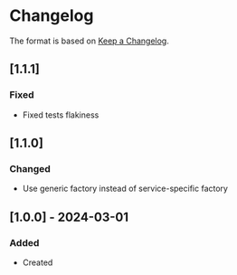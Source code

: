 # Changelog
The format is based on [Keep a Changelog](https://keepachangelog.com/en/1.0.0/).

## [1.1.1]
### Fixed
- Fixed tests flakiness

## [1.1.0]
### Changed
- Use generic factory instead of service-specific factory

## [1.0.0] - 2024-03-01
### Added
- Created
